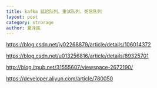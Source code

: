 ```yaml
---
title: kafka 延迟队列、重试队列、死信队列
layout: post
category: strorage
author: 夏泽民
---
```

https://blog.csdn.net/jy02268879/article/details/106014372

https://blog.csdn.net/u013256816/article/details/89325701
<!-- more -->

http://blog.itpub.net/31555607/viewspace-2672190/

https://developer.aliyun.com/article/780050


